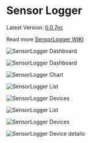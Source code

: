 # Sensor Logger

Latest Version: [0.0.7nc](https://github.com/alexstocker/sensorlogger/releases/tag/0.0.7nc)

Read more [SensorLogger WIKI](https://github.com/alexstocker/sensorlogger/wiki/)

![SensorLogger Dashboard](https://www.html5live.at/wp-content/uploads/2018/05/sensorlogger_nc_dashboard_001.png)

![SensorLogger Dashboard](https://www.html5live.at/wp-content/uploads/2018/05/sensorlogger_nc_dashboard_002.png)

![SensorLogger Chart](https://www.html5live.at/wp-content/uploads/2017/03/sensorlogger_nc_chart.png)

![SensorLogger List](https://www.html5live.at/wp-content/uploads/2017/03/sensorlogger_nc_list.png)

![SensorLogger Devices](https://www.html5live.at/wp-content/uploads/2017/03/sensorlogger_nc_devices.png)

![SensorLogger List](https://www.html5live.at/wp-content/uploads/2017/03/sensorlogger_list-1.png)

![SensorLogger Devices](https://www.html5live.at/wp-content/uploads/2017/03/sensorlogger_devices-1.png)

![SensorLogger Device details](https://www.html5live.at/wp-content/uploads/2017/03/sensorlogger_deviceDetails_edit.png)
